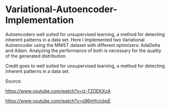 # Variational-Autoencoder-Implementation

Autoencoders well suited for unsupervised learning, a method for detecting inherent patterns in a data set. Here I implemented 
two Variational Autoencoder using the MNIST dataset with different optimizers: AdaDelta and Adam. Analyzing the performance of both is 
necessary for the quality of the generated distribution. 

Credit goes to well suited for unsupervised learning, a method for detecting inherent patterns in a data set.

Source:

https://www.youtube.com/watch?v=iz-TZOEKXzA

https://www.youtube.com/watch?v=s96mYcicbpE

